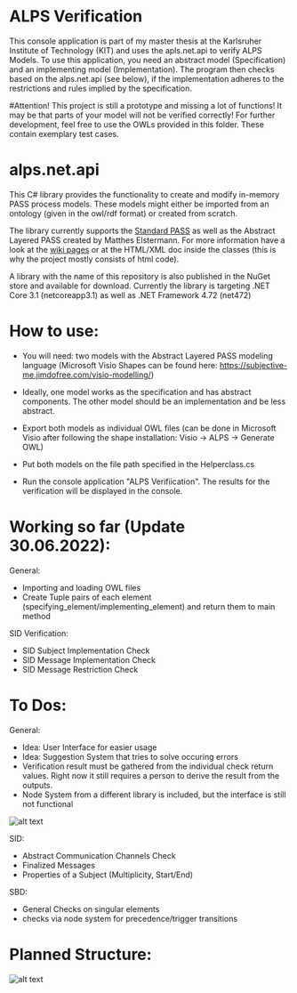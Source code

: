 # ALPS Verification
This console application is part of my master thesis at the Karlsruher Institute of Technology (KIT) and uses the apls.net.api to verify ALPS Models. To use this application, you need an abstract model (Specification) and an implementing model (Implementation). The program then checks based on the alps.net.api (see below), if the implementation adheres to the restrictions and rules implied by the specification. 

#Attention! This project is still a prototype and missing a lot of functions! It may be that parts of your model will not be verified correctly!
For further development, feel free to use the OWLs provided in this folder. These contain exemplary test cases. 

# alps.net.api

This C# library provides the functionality to create and modify in-memory PASS process models.
These models might either be imported from an ontology (given in the owl/rdf format) or created from scratch.

The library currently supports the [Standard PASS](https://github.com/I2PM/Standard-PASS-Ontology) as well as the Abstract Layered PASS created by Matthes Elstermann.
For more information have a look at the [wiki pages](https://github.com/I2PM/alps.net.api/wiki) or at the HTML/XML doc inside the classes (this is why the project mostly consists of html code).

A library with the name of this repository is also published in the NuGet store and available for download.
Currently the library is targeting .NET Core 3.1 (netcoreapp3.1) as well as .NET Framework 4.72 (net472)


# How to use:

- You will need: two models with the Abstract Layered PASS modeling language (Microsoft Visio Shapes can be found here: https://subjective-me.jimdofree.com/visio-modelling/)

- Ideally, one model works as the specification and has abstract components. The other model should be an implementation and be less abstract.

- Export both models as individual OWL files (can be done in Microsoft Visio after following the shape installation: Visio -> ALPS -> Generate OWL) 

- Put both models on the file path specified in the Helperclass.cs

- Run the console application "ALPS Verifiication". The results for the verification will be displayed in the console. 


# Working so far (Update 30.06.2022):
General: 
- Importing and loading OWL files
- Create Tuple pairs of each element (specifying_element/implementing_element) and return them to main method

SID Verification:
- SID Subject Implementation Check
- SID Message Implementation Check
- SID Message Restriction Check



# To Dos:

General: 
- Idea: User Interface for easier usage
- Idea: Suggestion System that tries to solve occuring errors
- Verification result must be gathered from the individual check return values. Right now it still requires a person to derive the result from the outputs.
- Node System from a different library is included, but the interface is still not functional

![alt text](https://github.com/andikra/ALPS-Verification-Thesis/blob/main/Node_System.JPG)

SID: 
- Abstract Communication Channels Check
- Finalized Messages 
- Properties of a Subject (Multiplicity, Start/End) 


SBD: 
- General Checks on singular elements
- checks via node system for precedence/trigger transitions


# Planned Structure: 
![alt text](https://github.com/andikra/ALPS-Verification-Thesis/blob/main/UML_Verification.JPG)
